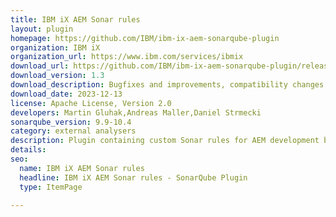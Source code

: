 ```yaml
---
title: IBM iX AEM Sonar rules
layout: plugin
homepage: https://github.com/IBM/ibm-ix-aem-sonarqube-plugin
organization: IBM iX
organization_url: https://www.ibm.com/services/ibmix
download_url: https://github.com/IBM/ibm-ix-aem-sonarqube-plugin/releases/download/v1.3/ibmix-aem-sonar-rules-1.3.jar
download_version: 1.3
download_description: Bugfixes and improvements, compatibility changes
download_date: 2023-12-13
license: Apache License, Version 2.0
developers: Martin Gluhak,Andreas Maller,Daniel Strmecki
sonarqube_version: 9.9-10.4
category: external analysers
description: Plugin containing custom Sonar rules for AEM development based on IBM iX internal guidelines
details: 
seo:
  name: IBM iX AEM Sonar rules
  headline: IBM iX AEM Sonar rules - SonarQube Plugin
  type: ItemPage

---
```

